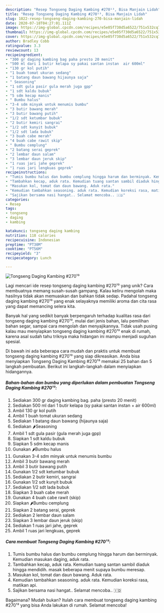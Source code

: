 ```yaml
---
description: "Resep Tongseng Daging Kambing #270¹³, Bisa Manjain Lidah"
title: "Resep Tongseng Daging Kambing #270¹³, Bisa Manjain Lidah"
slug: 1022-resep-tongseng-daging-kambing-270-bisa-manjain-lidah
date: 2020-07-18T04:27:01.111Z
image: https://img-global.cpcdn.com/recipes/e5e05f730d5a6522/751x532cq70/tongseng-daging-kambing-270-foto-resep-utama.jpg
thumbnail: https://img-global.cpcdn.com/recipes/e5e05f730d5a6522/751x532cq70/tongseng-daging-kambing-270-foto-resep-utama.jpg
cover: https://img-global.cpcdn.com/recipes/e5e05f730d5a6522/751x532cq70/tongseng-daging-kambing-270-foto-resep-utama.jpg
author: Bradley Cobb
ratingvalue: 3.3
reviewcount: 13
recipeingredient:
- "300 gr daging kambing bag paha presto 20 menit"
- "500 ml dari 1 butir kelapa sy pakai santan instan  air 600ml"
- "130 gr kol putih"
- "1 buah tomat ukuran sedang"
- "1 batang daun bawang hijaunya saja"
- " Seasoning"
- "1 sdt gula pasir gula merah juga gpp"
- "1 sdt kaldu bubuk"
- "5 sdm kecap manis"
- " Bumbu halus"
- "3-4 sdm minyak untuk menumis bumbu"
- "3 butir bawang merah"
- "3 butir bawang putih"
- "1/2 sdt ketumbar bubuk"
- "2 butir kemiri sangrai"
- "1/2 sdt kunyit bubuk"
- "1/2 sdt lada bubuk"
- "3 buah cabe merah"
- "4 buah cabe rawit skip"
- " Bumbu cemplung"
- "2 batang serai geprek"
- "2 lembar daun salam"
- "3 lembar daun jeruk skip"
- "1 ruas jari jahe geprek"
- "1 ruas jari lengkuas geprek"
recipeinstructions:
- "Tumis bumbu halus dan bumbu cemplung hingga harum dan berminyak. Kemudian masukan daging, aduk rata."
- "Tambahkan kecap, aduk rata. Kemudian tuang santan sambil diaduk hingga mendidih. masak beberapa menit supaya bumbu meresap."
- "Masukan kol, tomat dan daun bawang. Aduk rata."
- "Kemudian tambahkan seasoning. aduk rata. Kemudian koreksi rasa, matikan api."
- "Sajikan bersama nasi hangat.. Selamat mencoba.. 🇮🇩"
categories:
- Resep
tags:
- tongseng
- daging
- kambing

katakunci: tongseng daging kambing 
nutrition: 118 calories
recipecuisine: Indonesian
preptime: "PT30M"
cooktime: "PT56M"
recipeyield: "3"
recipecategory: Lunch

---
```



![Tongseng Daging Kambing #270¹³](https://img-global.cpcdn.com/recipes/e5e05f730d5a6522/751x532cq70/tongseng-daging-kambing-270-foto-resep-utama.jpg)

Lagi mencari ide resep tongseng daging kambing #270¹³ yang unik? Cara membuatnya memang susah-susah gampang. Kalau keliru mengolah maka hasilnya tidak akan memuaskan dan bahkan tidak sedap. Padahal tongseng daging kambing #270¹³ yang enak selayaknya memiliki aroma dan cita rasa yang dapat memancing selera kita.

Banyak hal yang sedikit banyak berpengaruh terhadap kualitas rasa dari tongseng daging kambing #270¹³, mulai dari jenis bahan, lalu pemilihan bahan segar, sampai cara mengolah dan menyajikannya. Tidak usah pusing kalau mau menyiapkan tongseng daging kambing #270¹³ enak di rumah, karena asal sudah tahu triknya maka hidangan ini mampu menjadi suguhan spesial.




Di bawah ini ada beberapa cara mudah dan praktis untuk membuat tongseng daging kambing #270¹³ yang siap dikreasikan. Anda bisa menyiapkan Tongseng Daging Kambing #270¹³ memakai 25 bahan dan 5 langkah pembuatan. Berikut ini langkah-langkah dalam menyiapkan hidangannya.

<!--inarticleads1-->

##### Bahan-bahan dan bumbu yang diperlukan dalam pembuatan Tongseng Daging Kambing #270¹³:

1. Sediakan 300 gr daging kambing bag. paha (presto 20 menit)
1. Sediakan 500 ml dari 1 butir kelapa (sy pakai santan instan + air 600ml)
1. Ambil 130 gr kol putih
1. Ambil 1 buah tomat ukuran sedang
1. Sediakan 1 batang daun bawang (hijaunya saja)
1. Sediakan  🌶Seasoning
1. Ambil 1 sdt gula pasir (gula merah juga gpp)
1. Siapkan 1 sdt kaldu bubuk
1. Siapkan 5 sdm kecap manis
1. Gunakan  🌶Bumbu halus
1. Gunakan 3-4 sdm minyak untuk menumis bumbu
1. Ambil 3 butir bawang merah
1. Ambil 3 butir bawang putih
1. Gunakan 1/2 sdt ketumbar bubuk
1. Sediakan 2 butir kemiri, sangrai
1. Gunakan 1/2 sdt kunyit bubuk
1. Sediakan 1/2 sdt lada bubuk
1. Siapkan 3 buah cabe merah
1. Gunakan 4 buah cabe rawit (skip)
1. Siapkan  🌶Bumbu cemplung
1. Siapkan 2 batang serai, geprek
1. Sediakan 2 lembar daun salam
1. Siapkan 3 lembar daun jeruk (skip)
1. Sediakan 1 ruas jari jahe, geprek
1. Ambil 1 ruas jari lengkuas, geprek




<!--inarticleads2-->

##### Cara membuat Tongseng Daging Kambing #270¹³:

1. Tumis bumbu halus dan bumbu cemplung hingga harum dan berminyak. Kemudian masukan daging, aduk rata.
1. Tambahkan kecap, aduk rata. Kemudian tuang santan sambil diaduk hingga mendidih. masak beberapa menit supaya bumbu meresap.
1. Masukan kol, tomat dan daun bawang. Aduk rata.
1. Kemudian tambahkan seasoning. aduk rata. Kemudian koreksi rasa, matikan api.
1. Sajikan bersama nasi hangat.. Selamat mencoba.. 🇮🇩




Bagaimana? Mudah bukan? Itulah cara membuat tongseng daging kambing #270¹³ yang bisa Anda lakukan di rumah. Selamat mencoba!
